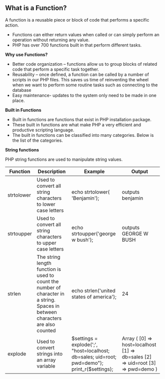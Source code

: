 ## What is a Function?

A function is a reusable piece or block of code that performs a specific action.

- Functions can either return values when called or can simply perform an operation without returning any value.
- PHP has over 700 functions built in that perform different tasks.
  
**Why use Functions?**

- Better code organization – functions allow us to group blocks of related code that perform a specific task together.
- Reusability – once defined, a function can be called by a number of scripts in our PHP files. This saves us time of reinventing the wheel when we want to perform some routine tasks such as connecting to the database
- Easy maintenance- updates to the system only need to be made in one place.
  
**Built in Functions**
- Built in functions are functions that exist in PHP installation package.
- These built in functions are what make PHP a very efficient and productive scripting language.
- The built in functions can be classified into many categories. Below is the list of the categories.

**String functions**

PHP string functions are used to manipulate string values.

| Function   | Description                                                                                                                    | Example                                                                                       | Output                                                                          |
| ---------- | ------------------------------------------------------------------------------------------------------------------------------ | --------------------------------------------------------------------------------------------- | ------------------------------------------------------------------------------- |
| strtolower | Used to convert all string characters to lower case letters                                                                    | echo strtolower( 'Benjamin');                                                                 | outputs benjamin                                                                |
| strtoupper | Used to convert all string characters to upper case letters                                                                    | echo strtoupper('george w bush');                                                             | outputs GEORGE W BUSH                                                           |
| strlen     | The string length function is used to count the number of character in a string. Spaces in between characters are also counted | echo strlen('united states of america');                                                      | 24                                                                              |
| explode    | Used to convert strings into an array variable                                                                                 | $settings = explode(';', "host=localhost; db=sales; uid=root; pwd=demo"); print_r($settings); | Array ( [0] => host=localhost [1] => db=sales [2] => uid=root [3] => pwd=demo ) |